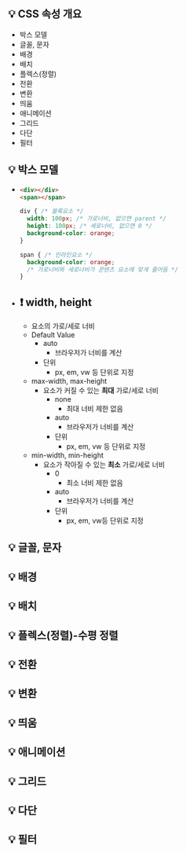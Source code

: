 ## 💡 CSS 속성 개요
  - 박스 모델
  - 글꼴, 문자
  - 배경
  - 배치
  - 플렉스(정렬)
  - 전환
  - 변환
  - 띄움
  - 애니메이션
  - 그리드
  - 다단
  - 필터

## 💡 박스 모델
  - ```HTML
    <div></div>
    <span></span>
    ```
    
    ```CSS
    div { /* 블록요소 */
      width: 100px; /* 가로너비, 없으면 parent */
      height: 100px; /* 세로너비, 없으면 0 */
      background-color: orange;
    }
    
    span { /* 인라인요소 */
      background-color: orange;
      /* 가로너비와 세로너비가 콘텐츠 요소에 맞게 줄어듬 */
    }
    ```
  - ## ❗ width, height
    - 요소의 가로/세로 너비
    - Default Value
      - auto
        - 브라우저가 너비를 계산
      - 단위
        - px, em, vw 등 단위로 지정
    - max-width, max-height
      - 요소가 커질 수 있는 **최대** 가로/세로 너비
        - none
          - 최대 너비 제한 없음
        - auto
          - 브라우저가 너비를 계산
        - 단위
          - px, em, vw 등 단위로 지정
    - min-width, min-height
      - 요소가 작아질 수 있는 **최소** 가로/세로 너비
        - 0
          - 최소 너비 제한 없음
        - auto
          - 브라우저가 너비를 계산
        - 단위
          - px, em, vw등 단위로 지정
## 💡 글꼴, 문자

## 💡 배경

## 💡 배치

## 💡 플렉스(정렬)-수평 정렬

## 💡 전환

## 💡 변환

## 💡 띄움

## 💡 애니메이션

## 💡 그리드

## 💡 다단

## 💡 필터
